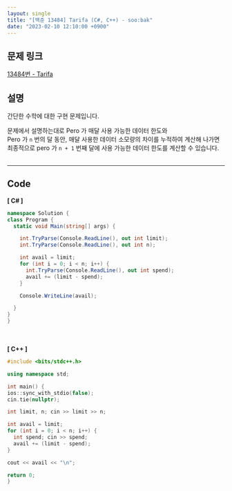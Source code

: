 ```yaml
---
layout: single
title: "[백준 13484] Tarifa (C#, C++) - soo:bak"
date: "2023-02-10 12:10:00 +0900"
---
```


## 문제 링크
  [13484번 - Tarifa](https://www.acmicpc.net/problem/13484)

## 설명
  간단한 수학에 대한 구현 문제입니다.<br>

  문제에서 설명하는대로 Pero 가 매달 사용 가능한 데이터 한도와<br>
  Pero 가 `n` 번의 달 동안, 매달 사용한 데이터 소모량의 차이를 누적하여 계산해 나가면<br>
  최종적으로 pero 가 `n + 1` 번째 달에 사용 가능한 데이터 한도를 계산할 수 있습니다.<br>
  <br>

- - -

## Code
<b>[ C# ] </b>
<br>

  ```c#
namespace Solution {
  class Program {
    static void Main(string[] args) {

      int.TryParse(Console.ReadLine(), out int limit);
      int.TryParse(Console.ReadLine(), out int n);

      int avail = limit;
      for (int i = 0; i < n; i++) {
        int.TryParse(Console.ReadLine(), out int spend);
        avail += (limit - spend);
      }

      Console.WriteLine(avail);

    }
  }
}
  ```
<br><br>
<b>[ C++ ] </b>
<br>

  ```c++
#include <bits/stdc++.h>

using namespace std;

int main() {
  ios::sync_with_stdio(false);
  cin.tie(nullptr);

  int limit, n; cin >> limit >> n;

  int avail = limit;
  for (int i = 0; i < n; i++) {
    int spend; cin >> spend;
    avail += (limit - spend);
  }

  cout << avail << "\n";

  return 0;
}
  ```
